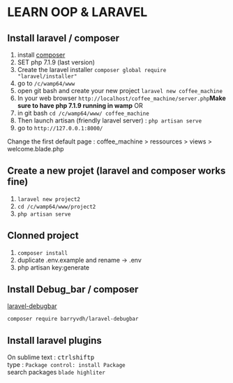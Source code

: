 # LEARN OOP & LARAVEL

## Install laravel / composer

1. install [composer](https://getcomposer.org/)
2. SET php 7.1.9 (last version)
3. Create the laravel installer `composer global require "laravel/installer"`
4. go to `/c/wamp64/www`
5. open git bash and create your new project `laravel new coffee_machine`
6. In your web browser `http://localhost/coffee_machine/server.php`**Make sure to have php 7.1.9 running in wamp** OR
6. in git bash `cd /c/wamp64/www/ coffee_machine`
7. Then launch artisan (friendly laravel server) : `php artisan serve`
8. go to `http://127.0.0.1:8000/`

Change the first default page : coffee_machine > ressources > views > welcome.blade.php

## Create a new projet (laravel and composer works fine)
1. `laravel new project2`
2. `cd /c/wamp64/www/project2`
3. `php artisan serve`

## Clonned project
1. `composer install`
2. duplicate .env.example and rename -> .env
3. php artisan key:generate

## Install Debug_bar / composer

[laravel-debugbar](https://github.com/barryvdh/laravel-debugbar)     
```
composer require barryvdh/laravel-debugbar
```

## Install laravel plugins

On sublime text :
<kbd>ctrl</kbd><kbd>shift</kbd><kbd>p</kbd>      
type : `Package control: install Package`     
search packages `blade highliter`     
